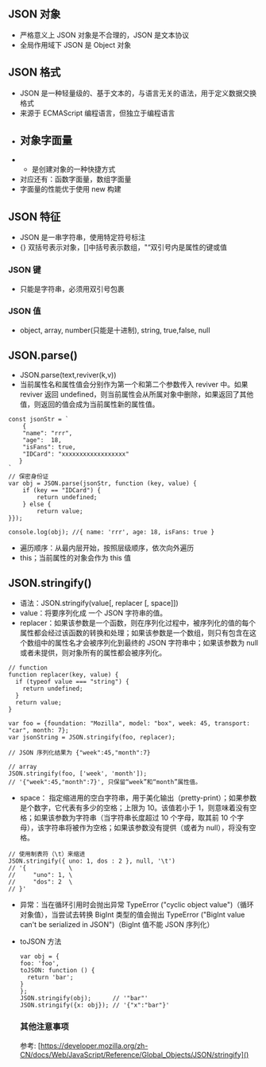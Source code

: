 ## JSON 对象

- 严格意义上 JSON 对象是不合理的，JSON 是文本协议
- 全局作用域下 JSON 是 Object 对象

## JSON 格式

- JSON 是一种轻量级的、基于文本的，与语言无关的语法，用于定义数据交换格式
- 来源于 ECMAScript 编程语言，但独立于编程语言
- ## 对象字面量
- - 是创建对象的一种快捷方式
- 对应还有：函数字面量，数组字面量
- 字面量的性能优于使用 new 构建

## JSON 特征

- JSON 是一串字符串，使用特定符号标注
- {} 双括号表示对象，[]中括号表示数组，"“双引号内是属性的键或值

### JSON 键

- 只能是字符串，必须用双引号包裹

### JSON 值

- object, array, number(只能是十进制), string, true,false, null

## JSON.parse()

- JSON.parse(text,reviver(k,v))
- 当前属性名和属性值会分别作为第一个和第二个参数传入 reviver 中。如果 reviver 返回 undefined，则当前属性会从所属对象中删除，如果返回了其他值，则返回的值会成为当前属性新的属性值。

```
const jsonStr = `
	{
  	"name": "rrr",
  	"age":  18,
    "isFans": true,
    "IDCard": "xxxxxxxxxxxxxxxxxx"
   }
`
// 保密身份证
var obj = JSON.parse(jsonStr, function (key, value) {
    if (key == "IDCard") {
        return undefined;
    } else {
        return value;
}});

console.log(obj); //{ name: 'rrr', age: 18, isFans: true }
```

- 遍历顺序：从最内层开始，按照层级顺序，依次向外遍历
- this；当前属性的对象会作为 this 值

## JSON.stringify()

- 语法：JSON.stringify(value[, replacer [, space]])
- value：将要序列化成 一个 JSON 字符串的值。
- replacer：如果该参数是一个函数，则在序列化过程中，被序列化的值的每个属性都会经过该函数的转换和处理；如果该参数是一个数组，则只有包含在这个数组中的属性名才会被序列化到最终的 JSON 字符串中；如果该参数为 null 或者未提供，则对象所有的属性都会被序列化。

```
// function
function replacer(key, value) {
  if (typeof value === "string") {
    return undefined;
  }
  return value;
}

var foo = {foundation: "Mozilla", model: "box", week: 45, transport: "car", month: 7};
var jsonString = JSON.stringify(foo, replacer);

// JSON 序列化结果为 {"week":45,"month":7}
```

```
// array
JSON.stringify(foo, ['week', 'month']);
// '{"week":45,"month":7}', 只保留“week”和“month”属性值。
```

- space： 指定缩进用的空白字符串，用于美化输出（pretty-print）；如果参数是个数字，它代表有多少的空格；上限为 10。该值若小于 1，则意味着没有空格；如果该参数为字符串（当字符串长度超过 10 个字母，取其前 10 个字母），该字符串将被作为空格；如果该参数没有提供（或者为 null），将没有空格。

```
// 使用制表符（\t）来缩进
JSON.stringify({ uno: 1, dos : 2 }, null, '\t')
// '{            \
//     "uno": 1, \
//     "dos": 2  \
// }'

```

- 异常：当在循环引用时会抛出异常 TypeError ("cyclic object value")（循环对象值），当尝试去转换 BigInt 类型的值会抛出 TypeError ("BigInt value can't be serialized in JSON")（BigInt 值不能 JSON 序列化）
- toJSON 方法

  ```
  var obj = {
  foo: 'foo',
  toJSON: function () {
    return 'bar';
  }
  };
  JSON.stringify(obj);      // '"bar"'
  JSON.stringify({x: obj}); // '{"x":"bar"}'

  ```

  ### 其他注意事项

  参考: [https://developer.mozilla.org/zh-CN/docs/Web/JavaScript/Reference/Global_Objects/JSON/stringify]()
